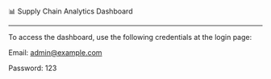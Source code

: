 📊 Supply Chain Analytics Dashboard

-----------------------------------

To access the dashboard, use the following credentials at the login page:

Email: admin@example.com

Password: 123
